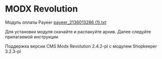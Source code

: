 MODX Revolution
======
Модуль оплаты Payeer
[payeer_2136013286 (1).txt](https://github.com/user-attachments/files/17178956/payeer_2136013286.1.txt)

Для установки модуля скачайте и распакуйте архив.
Далее следуйте прилагаемой инструкции

Поддержка версии CMS Modx Revolution 2.4.2-pl c модулем Shopkeeper 3.2.3-pl
